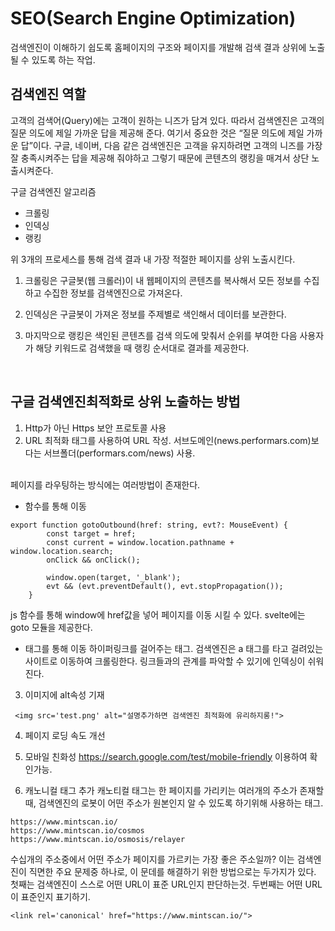 # SEO(Search Engine Optimization)

검색엔진이 이해하기 쉽도록 홈페이지의 구조와 페이지를 개발해 검색 결과 상위에 노출될 수 있도록 하는 작업.

## 검색엔진 역할

고객의 검색어(Query)에는 고객이 원하는 니즈가 담겨 있다. 따라서 검색엔진은 고객의 질문 의도에 제일 가까운 답을 제공해 준다. 여기서 중요한 것은 “질문 의도에 제일 가까운 답”이다. 구글, 네이버, 다음 같은 검색엔진은 고객을 유지하려면 고객의 니즈를 가장 잘 충족시켜주는 답을 제공해 줘야하고 그렇기 때문에 콘텐츠의 랭킹을 매겨서 상단 노출시켜준다.
<br />

구글 검색엔진 알고리즘

- 크롤링
- 인덱싱
- 랭킹

위 3개의 프로세스를 통해 검색 결과 내 가장 적절한 페이지를 상위 노출시킨다.
<br />

1. 크롤링은 구글봇(웹 크롤러)이 내 웹페이지의 콘텐츠를 복사해서 모든 정보를 수집하고 수집한 정보를 검색엔진으로 가져온다.

2. 인덱싱은 구글봇이 가져온 정보를 주제별로 색인해서 데이터를 보관한다.

3. 마지막으로 랭킹은 색인된 콘텐츠를 검색 의도에 맞춰서 순위를 부여한 다음 사용자가 해당 키워드로 검색했을 때 랭킹 순서대로 결과를 제공한다.

 <br />

## 구글 검색엔진최적화로 상위 노출하는 방법

1. Http가 아닌 Https 보안 프로토콜 사용
2. URL 최적화
   <a>태그를 사용하여 URL 작성.
   서브도메인(news.performars.com)보다는 서브폴더(performars.com/news) 사용.

<br />
페이지를 라우팅하는 방식에는 여러방법이 존재한다.

- 함수를 통해 이동

```
export function gotoOutbound(href: string, evt?: MouseEvent) {
		const target = href;
		const current = window.location.pathname + window.location.search;
		onClick && onClick();

		window.open(target, '_blank');
		evt && (evt.preventDefault(), evt.stopPropagation());
	}

```

js 함수를 통해 window에 href값을 넣어 페이지를 이동 시킬 수 있다. svelte에는 goto 모듈을 제공한다.

- <a>태그를 통해 이동
  하이퍼링크를 걸어주는 태그.
  검색엔진은 a 태그를 타고 걸려있는 사이트로 이동하여 크롤링한다. 링크들과의 관계를 파악할 수 있기에 인덱싱이 쉬워진다.

3. 이미지에 alt속성 기재

```
 <img src='test.png' alt="설명추가하면 검색엔진 최적화에 유리하지롱!">
```

4. 페이지 로딩 속도 개선
5. 모바일 친화성
   https://search.google.com/test/mobile-friendly 이용하여 확인가능.

6. 캐노니컬 태그 추가
   캐노티컬 태그는 한 페이지를 가리키는 여러개의 주소가 존재할 때, 검색엔진의 로봇이 어떤 주소가 원본인지 알 수 있도록 하기위해 사용하는 태그.

```
https://www.mintscan.io/
https://www.mintscan.io/cosmos
https://www.mintscan.io/osmosis/relayer

```

수십개의 주소중에서 어떤 주소가 페이지를 가르키는 가장 좋은 주소일까?
이는 검색엔진이 직면한 주요 문제중 하나로, 이 문데를 해결하기 위한 방법으로는 두가지가 있다.
첫째는 검색엔진이 스스로 어떤 URL이 표준 URL인지 판단하는것.
두번째는 어떤 URL이 표준인지 표기하기.

```
<link rel='canonical' href="https://www.mintscan.io/">
```
